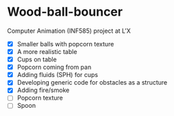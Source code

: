 # Wood-ball-bouncer
Computer Animation (INF585) project at L'X
- [X] Smaller balls with popcorn texture
- [X] A more realistic table
- [X] Cups on table
- [X] Popcorn coming from pan
- [X] Adding fluids (SPH) for cups
- [X] Developing generic code for obstacles as a structure
- [X] Adding fire/smoke
- [ ] Popcorn texture
- [ ] Spoon
